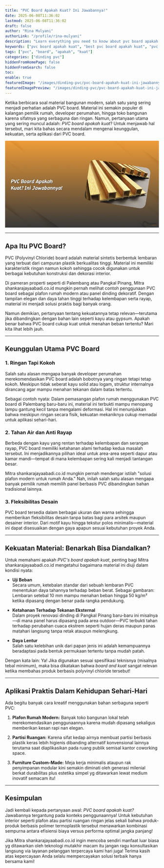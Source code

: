 ```yaml
---
title: "PVC Board Apakah Kuat? Ini Jawabannya!"
date: 2025-06-08T11:36:02
lastmod: 2025-06-08T11:36:02
draft: false
author: "Rina Mulyani"
authorLink: "/profile/rina-mulyani"
description: "Learn everything you need to know about pvc board apakah kuat. Comprehensive guide with expert insights and practical information."
keywords: ["pvc board apakah kuat", "best pvc board apakah kuat", "pvc board apakah kuat guide"]
tags: ["pvc", "board", "apakah", "kuat"]
categories: ["dinding pvc"]
hiddenFromHomePage: false
hiddenFromSearch: false
toc:
enable: true
featuredImage: "/images/dinding-pvc/pvc-board-apakah-kuat-ini-jawabannya!.jpg"
featuredImagePreview: "/images/dinding-pvc/pvc-board-apakah-kuat-ini-jawabannya!.jpg"
---
```


Ketika berbicara soal material bangunan modern, salah satu yang sering menjadi perhatian adalah PVC board. Material ini semakin populer di kalangan pemilik rumah, developer perumahan, hingga toko bangunan karena sifatnya yang serbaguna dan ringan. Namun, pertanyaan utama yang sering muncul adalah: *PVC board apakah kuat*? Untuk menjawab hal tersebut, mari kita bahas secara mendalam mengenai keunggulan, kekuatan, serta aplikasi dari PVC board.

![PVC Board Apakah Kuat? Ini Jawabannya!](/images/dinding-pvc/pvc-board-apakah-kuat-ini-jawabannya!.jpg)

---

## Apa Itu PVC Board?

PVC (Polyvinyl Chloride) board adalah material sintetis berbentuk lembaran yang terbuat dari campuran plastik berkualitas tinggi. Material ini memiliki karakteristik ringan namun kokoh sehingga cocok digunakan untuk berbagai kebutuhan konstruksi dan dekorasi interior. 

Di pameran properti seperti di Palembang atau Pangkal Pinang, Mitra shankarajayaabadi.co.id mungkin pernah melihat contoh penggunaan PVC board sebagai plafon rumah modern atau panel dinding dekoratif. Dengan tampilan elegan dan daya tahan tinggi terhadap kelembapan serta rayap, material ini menjadi solusi praktis bagi banyak orang.

Namun demikian, pertanyaan tentang kekuatannya tetap relevan—terutama jika dibandingkan dengan bahan lain seperti kayu atau gypsum. Apakah benar bahwa PVC board cukup kuat untuk menahan beban tertentu? Mari kita lihat lebih jauh.

---

## Keunggulan Utama PVC Board

### 1. **Ringan Tapi Kokoh**
Salah satu alasan mengapa banyak developer perumahan merekomendasikan PVC board adalah bobotnya yang ringan tetapi tetap kokoh. Meskipun tidak seberat kayu solid atau logam, struktur internalnya dirancang agar mampu menahan tekanan dalam batas tertentu.

Sebagai contoh nyata: Dalam pemasangan plafon rumah menggunakan PVC board di Palembang baru-baru ini, material ini terbukti mampu menopang lampu gantung kecil tanpa mengalami deformasi. Hal ini menunjukkan bahwa meskipun ringan secara fisik, kekuatan mekaniknya cukup memadai untuk aplikasi sehari-hari.

### 2. **Tahan Air dan Anti Rayap**
Berbeda dengan kayu yang rentan terhadap kelembapan dan serangan rayap, PVC board memiliki ketahanan alami terhadap kedua masalah tersebut. Ini menjadikannya pilihan ideal untuk area-area seperti dapur atau kamar mandi—tempat di mana kelembapan sering kali menjadi tantangan besar.

Mitra shankarajayaabadi.co.id mungkin pernah mendengar istilah "solusi plafon modern untuk rumah Anda." Nah, inilah salah satu alasan mengapa banyak pemilik rumah memilih panel berbasis PVC dibandingkan bahan tradisional lainnya.

### 3. **Fleksibilitas Desain**
PVC board tersedia dalam berbagai ukuran dan warna sehingga memberikan fleksibilitas desain tanpa batas bagi para arsitek maupun desainer interior. Dari motif kayu hingga tekstur polos minimalis—material ini dapat disesuaikan dengan gaya apapun sesuai kebutuhan proyek Anda.

---

## Kekuatan Material: Benarkah Bisa Diandalkan?

Untuk memahami apakah *PVC's board apakah kuat*, penting bagi Mitra shankarajayaabadi.co.id mengetahui bagaimana material ini diuji dalam kondisi nyata:

- **Uji Beban**  
  Secara umum, ketebalan standar dari sebuah lembaran PVC menentukan daya tahannya terhadap beban berat. Sebagai gambaran: Lembaran setebal 10 mm mampu menahan beban hingga 50 kg/m² ketika dipasang dengan benar pada rangka pendukung.
  
- **Ketahanan Terhadap Tekanan Eksternal**  
  Dalam proyek renovasi dinding di Pangkal Pinang baru-baru ini misalnya—di mana panel harus dipasang pada area outdoor—PVC terbukti tahan terhadap perubahan cuaca ekstrem seperti hujan deras maupun panas matahari langsung tanpa retak ataupun melengkung.
  
- **Daya Lentur**  
  Salah satu kelebihan unik dari papan jenis ini adalah kemampuannya beradaptasi pada bentuk permukaan tertentu tanpa mudah patah.

Dengan kata lain: Ya! Jika digunakan sesuai spesifikasi teknisnya (misalnya tebal minimum), maka bisa dikatakan bahwa *board and kuat* sangat relevan ketika membahas produk berbasis polyvinyl chloride tersebut!

---

## Aplikasi Praktis Dalam Kehidupan Sehari-Hari

Ada begitu banyak cara kreatif menggunakan bahan serbaguna seperti PVC:

1) **Plafon Rumah Modern:** Banyak toko bangunan lokal telah merekomendasikan penggunaannya karena mudah dipasang sekaligus memberikan kesan rapi nan elegan.
   
2) **Partisi Ruangan:** Karena sifat kedap airnya membuat partisi berbasis plastik keras lebih higienis dibanding alternatif konvensional lainnya terutama saat diaplikasikan pada ruang publik semisal kantor coworking space.
   
3) **Furniture Custom-Made:** Meja kerja minimalis ataupun rak penyimpanan modular kini semakin diminati oleh generasi milenial berkat durabilitas plus estetika simpel yg ditawarkan lewat medium inovatif semacam itu!

---

## Kesimpulan

Jadi kembali kepada pertanyaan awal: *PVC board apakah kuat?* Jawabannya tergantung pada konteks penggunaannya! Untuk kebutuhan interior seperti plafon atau partisi ruangan ringan jelas sekali bahwa produk-produk berbasis polimer termoplastik tersebut menawarkan kombinasi sempurna antara efisiensi biaya versus performa optimal jangka panjang!

Jika Mitra shankarajayaabadi.co.id ingin mencoba sendiri manfaat luar biasa yg ditawarkan oleh teknologi mutakhir macam itu jangan ragu konsultasikan langsung via layanan pelanggan terpercaya kami hari juga! Terima kasih atas kepercayaan Anda selalu mempercayakan solusi terbaik hanya bersama kami!
